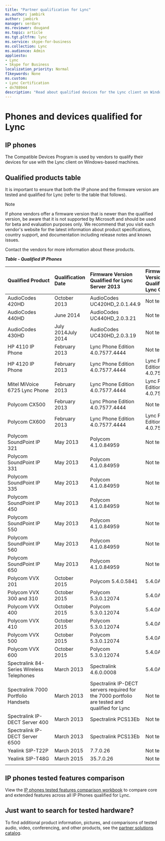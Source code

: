 ```yaml
---
title: "Partner qualification for Lync"
ms.author: jambirk
author: jambirk
manager: serdars
ms.reviewer: dougand
ms.topic: article
ms.tgt.pltfrm: lync
ms.service: skype-for-business
ms.collection: Lync
ms.audience: Admin
appliesto:
- Lync
- Skype for Business 
localization_priority: Normal
f1keywords: None
ms.custom:
- Lync Certification
- dn788944
description: "Read about qualified devices for the Lync client on Windows-based machines."
---
```


# Phones and devices qualified for  Lync

## IP phones
 
The Compatible Devices Program is used by vendors to  qualify their devices for use with the Lync client on Windows-based machines.

## Qualified products table

It is important to ensure that both the IP phone and the firmware version are tested and qualified for Lync (refer to the table that follows).

> [!NOTE]
> If phone vendors offer a firmware version that is newer than the qualified version, be aware that it is not supported by Microsoft and should be used for beta and evaluation purposes only. We recommend that you visit each vendor's website for the latest information about product specifications, country support, and documentation including release notes and known issues. 

Contact the vendors for more information about these products.

***Table - Qualified IP Phones***

|Qualified&nbsp;Product|Qualification Date|Firmware Version Qualified for Lync Server 2013|Firmware Version Qualified for Lync Online|Firmware Version Qualified for Lync Server 2010|
|:-----|:-----|:-----|:-----|:-----|
|AudioCodes 420HD|October 2013|AudioCodes UC420HD_2.0.1.44.9|Not tested|AudioCodes UC420HD_2.0.1.44.9|
|AudioCodes 440HD|June 2014|AudioCodes UC440HD_2.0.3.21|Not tested|AudioCodes UC440HD_2.0.3.21|
|AudioCodes 430HD|July 2014July 2014|AudioCodes UC430HD_2.0.3.19|Not tested|
|HP 4110 IP Phone|February 2013|Lync Phone Edition 4.0.7577.4444|Not tested||Lync Phone Edition 4.0.7577.4444|
|HP 4120 IP Phone|February 2013|Lync Phone Edition 4.0.7577.4444|Lync Phone Edition 4.0.7577.4444|Lync Phone Edition 4.0.7577.4444|
|Mitel MiVoice 6725 Lync Phone|February 2013|Lync Phone Edition 4.0.7577.4444|Lync Phone Edition 4.0.7577.4444|Lync Phone Edition 4.0.7577.4444|
|Polycom CX500|February 2013|Lync Phone Edition 4.0.7577.4444|Not tested|Lync Phone Edition 4.0.7577.4444|
|Polycom CX600|February 2013|Lync Phone Edition 4.0.7577.4444|Lync Phone Edition 4.0.7577.4444|Lync Phone Edition 4.0.7577.4444|
|Polycom SoundPoint IP 321|May 2013|Polycom 4.1.0.84959|Not tested|Polycom 4.1.0. 84792|
|Polycom SoundPoint IP 331|May 2013|Polycom 4.1.0.84959|Not tested|Polycom 4.1.0. 84793|
|Polycom SoundPoint IP 335|May 2013|Polycom 4.1.0.84959|Not tested|Polycom 4.1.0.84792|
|Polycom SoundPoint IP 450|May 2013|Polycom 4.1.0.84959|Not tested|Polycom 4.1.0.83139|
|Polycom SoundPoint IP 550|May 2013|Polycom 4.1.0.84959|Not tested|Polycom 4.1.0.83139|
|Polycom SoundPoint IP 560|May 2013|Polycom 4.1.0.84959|Not tested|Polycom 4.1.0.83140|
|Polycom SoundPoint IP 650|May 2013|Polycom 4.1.0.84959|Not tested|Polycom 4.1.0.83141|
|Polycom VVX 201|October 2015|Polycom 5.4.0.5841|5.4.0A||
|Polycom VVX 300 and 310|October 2015|Polycom 5.3.0.12074|5.4.0A|Polycom 4.1.4.7430|
|Polycom VVX 400|October 2015|Polycom 5.3.0.12074|5.4.0A|Polycom 4.1.4.7430|
|Polycom VVX 410|October 2015|Polycom 5.3.0.12074|5.4.0A|Polycom 4.1.4.7430|
|Polycom VVX 500|October 2015|Polycom 5.3.0.12074|5.4.0A|Polycom 4.1.2.25646|
|Polycom VVX 600|October 2015|Polycom 5.3.0.12074|5.4.0A|Polycom 4.1.2.25646|
|Spectralink 84-Series Wireless Telephones|March 2013|Spectralink 4.6.0.0008|5.4.0A|Spectralink 4.6.0.0008|
|Spectralink 7000 Portfolio Handsets|March 2013|Spectralink IP-DECT servers required for the 7000 portfolio are tested and qualified for Lync|Not tested|Spectralink IP-DECT servers required for the 7000 portfolio are tested and qualified for Lync|
|Spectralink IP-DECT Server 400|March 2013|Spectralink PCS13Eb|Not tested|Spectralink PCS13Eb|
|Spectralink IP-DECT Server 6500|March 2013|Spectralink PCS13Eb|Not tested|Spectralink PCS13Eb|
|Yealink SIP-T22P|March 2015|7.7.0.26|Not tested|7.7.0.26|
|Yealink SIP-T48G|March 2015|35.7.0.26|Not tested|35.7.0.26|
|||

## IP phones tested features comparison
View the [IP phones tested features comparison workbook](http://partnersolutions.skypeforbusiness.com/solutionscatalog/Export?categoryid=1) to compare core and extended features across all IP Phones qualified for Lync.


## Just want to search for tested hardware?

To find additional product information, pictures, and comparisons of tested audio, video, conferencing, and other products, see the [partner solutions catalog](https://partnersolutions.skypeforbusiness.com/solutionscatalog).